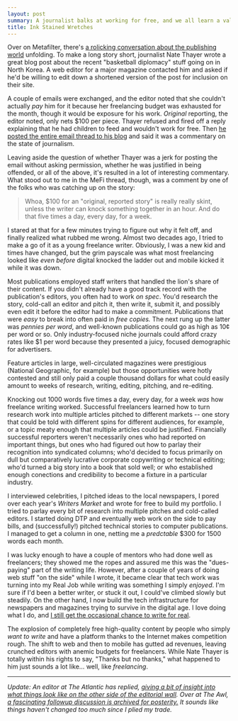 ```yaml
---
layout: post
summary: A journalist balks at working for free, and we all learn a valuable lesson about the glamour of freelancing.
title: Ink Stained Wretches
---
```


Over on Metafilter, there's [a rolicking conversation about the publishing world](http://www.metafilter.com/125673/Exposure-Doesnt-Feed-My-Fucking-Children) unfolding. To make a long story short, journalist Nate Thayer wrote a great blog post about the recent "basketball diplomacy" stuff going on in North Korea. A web editor for a major magazine contacted him and asked if he'd be willing to edit down a shortened version of the post for inclusion on their site.

A couple of emails were exchanged, and the editor noted that she couldn't actually *pay* him for it because her freelancing budget was exhausted for the month, though it would be exposure for his work. *Original* reporting, the editor noted, only nets $100 per piece. Thayer refused and fired off a reply explaining that he had children to feed and wouldn't work for free. Then [he posted the entire email thread to his blog](http://natethayer.wordpress.com/2013/03/04/a-day-in-the-life-of-a-freelance-journalist-2013/) and said it was a commentary on the state of journalism.

Leaving aside the question of whether Thayer was a jerk for posting the email without asking permission, whether he was justified in being offended, or all of the above, it's resulted in a lot of interesting commentary. What stood out to me in the MeFi thread, though, was a comment by one of the folks who was catching up on the story:
 
> Whoa, $100 for an "original, reported story" is really really skint, unless the writer can knock something together in an hour. And do that five times a day, every day, for a week.</em>

I stared at that for a few minutes trying to figure out why it felt off, and finally realized what rubbed me wrong. Almost two decades ago, I tried to make a go of it as a young freelance writer. Obviously, I was a new kid and times have changed, but the grim payscale was what most freelancing looked like *even before* digital knocked the ladder out and mobile kicked it while it was down.

Most publications employed staff writers that handled the lion's share of their content. If you didn't already have a good track record with the publication's editors, you often had to work *on spec*. You'd research the story, cold-call an editor and pitch it, then write it, submit it, and possibly even edit it before the editor had to make a commitment. Publications that were *easy* to break into often paid in *free copies.* The next rung up the latter was *pennies per word*, and well-known publications could go as high as 10¢ per word or so. Only industry-focused niche journals could afford crazy rates like $1 per word because they presented a juicy, focused demographic for advertisers.

Feature articles in large, well-circulated magazines were prestigious (National Geographic, for example) but those opportunities were hotly contested and still only paid a couple thousand dollars for what could easily amount to weeks of research, writing, editing, pitching, and re-editing.

Knocking out 1000 words five times a day, every day, for a week *was* how freelance writing worked. Successful freelancers learned how to turn research work into multiple articles pitched to different markets -- one story that could be told with different spins for different audiences, for example, or a topic meaty enough that multiple articles could be justified. Financially successful reporters weren't necessarily ones who had reported on important things, but ones who had figured out how to parlay their recognition into syndicated columns; who'd decided to focus primarily on dull but comparatively lucrative corporate copywriting or technical editing; who'd turned a big story into a book that sold well; or who established enough conections and credibility to become a fixture in a particular industry.

I interviewed celebrities, I pitched ideas to the local newspapers, I pored over each year's *Writers Market* and wrote for free to build my portfolio. I tried to parlay every bit of research into multiple pitches and cold-called editors. I started doing DTP and eventually web work on the side to pay bills, and (successfully!) pitched technical stories to computer publications. I managed to get a column in one, netting me a *predctable* $300 for 1500 words each month.

I was lucky enough to have a couple of mentors who had done well as freelancers; they showed me the ropes and assured me this was the "dues-paying" part of the writing life. However, after a couple of years of doing web stuff "on the side" while I wrote, it became clear that tech work was turning into my Real Job while writing was something I simply *enjoyed*. I'm sure if I'd been a better writer, or stuck it out, I could've climbed slowly but steadily. On the other hand, I now build the tech infrastructure for newspapers and magazines trying to survive in the digital age. I love doing what I do, and [I still get the occasional chance to write for real](http://www.amazon.com/Using-Drupal-Angela-Byron/dp/0596515804).

The explosion of completely free high-quality content by people who simply *want to write* and have a platform thanks to the Internet makes competition rough. The shift to web and then to mobile has gutted ad revenues, leaving crunched editors with anemic budgets for freelancers. While Nate Thayer is totally within his rights to say, "Thanks but no thanks," what happened to him just sounds a lot like… well, like *freelancing*.

---

*Update: An editor at The Atlantic has replied, [giving a bit of insight into what things look like on the other side of the editorial wall](http://www.theatlantic.com/technology/archive/2013/03/a-day-in-the-life-of-a-digital-editor-2013/273763/). Over at The Awl, [a fascinating followup discussion is archived for posterity.](http://www.theawl.com/2013/03/how-much-should-a-writer-get-paid-a-conversation) It sounds like things haven't changed too much since I plied my trade.*
